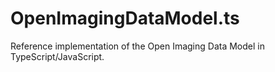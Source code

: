 # OpenImagingDataModel.ts
 Reference implementation of the Open Imaging Data Model in TypeScript/JavaScript.
